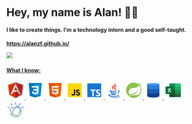 # Hey, my name is Alan! :man_technologist:

<h4>I like to create things. I'm a technology intern and a good self-taught.<h4>

<a href="https://alanzf.github.io/" target="_blank">https://alanzf.github.io/</a>

<a href="https://github.com/AlanZF">
  <img height="180em" src="https://github-readme-stats.vercel.app/api/top-langs/?username=AlanZF&layout=compact&langs_count=7&theme=dracula"/>
</div>

<h4>What I know:<h4>

<div>
  <img src="https://github.com/AlanZF/AlanZF.github.io/blob/master/assets/imgs/icons/angular.png" title="Angular"/>
  <img src="https://github.com/AlanZF/AlanZF.github.io/blob/master/assets/imgs/icons/css3.png" title="CSS3"/>
  <img src="https://github.com/AlanZF/AlanZF.github.io/blob/master/assets/imgs/icons/html5.png" title="HTML5"/>
  <img src="https://github.com/AlanZF/AlanZF.github.io/blob/master/assets/imgs/icons/javascript.png" title="Javascript"/>
  <img src="https://github.com/AlanZF/AlanZF.github.io/blob/master/assets/imgs/icons/typescript.png" title="TypeScript"/>
  <img src="https://github.com/AlanZF/AlanZF.github.io/blob/master/assets/imgs/icons/java.png" title="Java"/>
  <img src="https://github.com/AlanZF/AlanZF.github.io/blob/master/assets/imgs/icons/spring.png" title="Spring Boot"/>
  <img src="https://github.com/AlanZF/AlanZF.github.io/blob/master/assets/imgs/icons/db.png"/ title="Databases"> 
  <img src="https://github.com/AlanZF/AlanZF.github.io/blob/master/assets/imgs/icons/excel.png"/ title="Excel/VBA">
  <img src="https://github.com/AlanZF/AlanZF.github.io/blob/master/assets/imgs/icons/ibm-watson.png" title="Watson"/>
<div>



  
  



